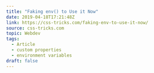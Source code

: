 ```yaml
---
title: "Faking env() to Use it Now"
date: 2019-04-18T17:21:48Z
link: https://css-tricks.com/faking-env-to-use-it-now/
source: css-tricks.com
topic: Webdev
tags:
  - Article
  - custom properties
  - environment variables
draft: false
---
```

